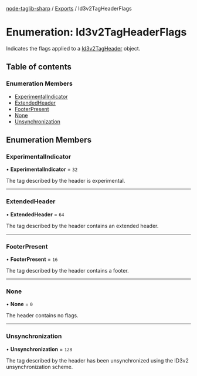 [node-taglib-sharp](../README.md) / [Exports](../modules.md) / Id3v2TagHeaderFlags

# Enumeration: Id3v2TagHeaderFlags

Indicates the flags applied to a [Id3v2TagHeader](../classes/Id3v2TagHeader.md) object.

## Table of contents

### Enumeration Members

- [ExperimentalIndicator](Id3v2TagHeaderFlags.md#experimentalindicator)
- [ExtendedHeader](Id3v2TagHeaderFlags.md#extendedheader)
- [FooterPresent](Id3v2TagHeaderFlags.md#footerpresent)
- [None](Id3v2TagHeaderFlags.md#none)
- [Unsynchronization](Id3v2TagHeaderFlags.md#unsynchronization)

## Enumeration Members

### ExperimentalIndicator

• **ExperimentalIndicator** = `32`

The tag described by the header is experimental.

---

### ExtendedHeader

• **ExtendedHeader** = `64`

The tag described by the header contains an extended header.

---

### FooterPresent

• **FooterPresent** = `16`

The tag described by the header contains a footer.

---

### None

• **None** = `0`

The header contains no flags.

---

### Unsynchronization

• **Unsynchronization** = `128`

The tag described by the header has been unsynchronized using the ID3v2 unsynchronization
scheme.
